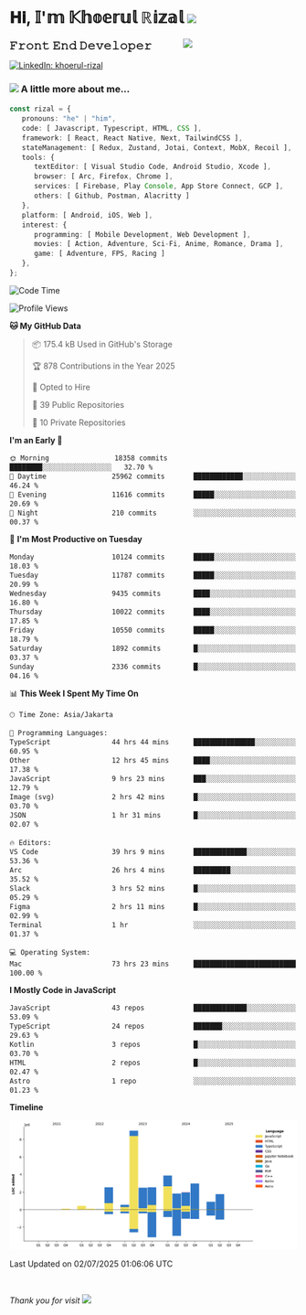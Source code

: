 <h1> 𝐇𝐢, 𝕀'𝕞 𝕂𝕙𝕠𝕖𝕣𝕦𝕝 ℝ𝕚𝕫𝕒𝕝 <img src="https://media.giphy.com/media/mGcNjsfWAjY5AEZNw6/giphy.gif" width="50"></h1>
<img align='right' src="https://media.giphy.com/media/v1.Y2lkPTc5MGI3NjExOWI2ajR2NGJubzBsZHFuaHMwajRrcDNsNXJwOG8yb3F0NjhkNXF4OSZlcD12MV9pbnRlcm5hbF9naWZfYnlfaWQmY3Q9cw/fkZukR450RQ1qnGaq9/giphy.gif" width="200">
<strong style="font-size:20px;">𝙵𝚛𝚘𝚗𝚝 𝙴𝚗𝚍 𝙳𝚎𝚟𝚎𝚕𝚘𝚙𝚎𝚛</strong>
</p></em>

[![LinkedIn: khoerul-rizal](https://img.shields.io/badge/khoerul--rizal-blue?style=flat-square&logo=Linkedin&logoColor=white&link=https://www.linkedin.com/in/khoerul-rizal/)](https://www.linkedin.com/in/khoerul-rizal/)

### <img src="https://media.giphy.com/media/VgCDAzcKvsR6OM0uWg/giphy.gif" width="50"> A little more about me...

```typescript
const rizal = {
   pronouns: "he" | "him",
   code: [ Javascript, Typescript, HTML, CSS ],
   framework: [ React, React Native, Next, TailwindCSS ],
   stateManagement: [ Redux, Zustand, Jotai, Context, MobX, Recoil ],
   tools: {
      textEditor: [ Visual Studio Code, Android Studio, Xcode ],
      browser: [ Arc, Firefox, Chrome ],
      services: [ Firebase, Play Console, App Store Connect, GCP ],
      others: [ Github, Postman, Alacritty ]
   },
   platform: [ Android, iOS, Web ],
   interest: {
      programming: [ Mobile Development, Web Development ],
      movies: [ Action, Adventure, Sci-Fi, Anime, Romance, Drama ],
      game: [ Adventure, FPS, Racing ]
   },
};
```

<!--START_SECTION:waka-->
![Code Time](http://img.shields.io/badge/Code%20Time-3%2C247%20hrs%2011%20mins-blue)

![Profile Views](http://img.shields.io/badge/Profile%20Views-0-blue)

**🐱 My GitHub Data** 

> 📦 175.4 kB Used in GitHub's Storage 
 > 
> 🏆 878 Contributions in the Year 2025
 > 
> 💼 Opted to Hire
 > 
> 📜 39 Public Repositories 
 > 
> 🔑 10 Private Repositories 
 > 
**I'm an Early 🐤** 

```text
🌞 Morning                18358 commits       ████████░░░░░░░░░░░░░░░░░   32.70 % 
🌆 Daytime                25962 commits       ████████████░░░░░░░░░░░░░   46.24 % 
🌃 Evening                11616 commits       █████░░░░░░░░░░░░░░░░░░░░   20.69 % 
🌙 Night                  210 commits         ░░░░░░░░░░░░░░░░░░░░░░░░░   00.37 % 
```
📅 **I'm Most Productive on Tuesday** 

```text
Monday                   10124 commits       █████░░░░░░░░░░░░░░░░░░░░   18.03 % 
Tuesday                  11787 commits       █████░░░░░░░░░░░░░░░░░░░░   20.99 % 
Wednesday                9435 commits        ████░░░░░░░░░░░░░░░░░░░░░   16.80 % 
Thursday                 10022 commits       ████░░░░░░░░░░░░░░░░░░░░░   17.85 % 
Friday                   10550 commits       █████░░░░░░░░░░░░░░░░░░░░   18.79 % 
Saturday                 1892 commits        █░░░░░░░░░░░░░░░░░░░░░░░░   03.37 % 
Sunday                   2336 commits        █░░░░░░░░░░░░░░░░░░░░░░░░   04.16 % 
```


📊 **This Week I Spent My Time On** 

```text
🕑︎ Time Zone: Asia/Jakarta

💬 Programming Languages: 
TypeScript               44 hrs 44 mins      ███████████████░░░░░░░░░░   60.95 % 
Other                    12 hrs 45 mins      ████░░░░░░░░░░░░░░░░░░░░░   17.38 % 
JavaScript               9 hrs 23 mins       ███░░░░░░░░░░░░░░░░░░░░░░   12.79 % 
Image (svg)              2 hrs 42 mins       █░░░░░░░░░░░░░░░░░░░░░░░░   03.70 % 
JSON                     1 hr 31 mins        █░░░░░░░░░░░░░░░░░░░░░░░░   02.07 % 

🔥 Editors: 
VS Code                  39 hrs 9 mins       █████████████░░░░░░░░░░░░   53.36 % 
Arc                      26 hrs 4 mins       █████████░░░░░░░░░░░░░░░░   35.52 % 
Slack                    3 hrs 52 mins       █░░░░░░░░░░░░░░░░░░░░░░░░   05.29 % 
Figma                    2 hrs 11 mins       █░░░░░░░░░░░░░░░░░░░░░░░░   02.99 % 
Terminal                 1 hr                ░░░░░░░░░░░░░░░░░░░░░░░░░   01.37 % 

💻 Operating System: 
Mac                      73 hrs 23 mins      █████████████████████████   100.00 % 
```

**I Mostly Code in JavaScript** 

```text
JavaScript               43 repos            █████████████░░░░░░░░░░░░   53.09 % 
TypeScript               24 repos            ███████░░░░░░░░░░░░░░░░░░   29.63 % 
Kotlin                   3 repos             █░░░░░░░░░░░░░░░░░░░░░░░░   03.70 % 
HTML                     2 repos             █░░░░░░░░░░░░░░░░░░░░░░░░   02.47 % 
Astro                    1 repo              ░░░░░░░░░░░░░░░░░░░░░░░░░   01.23 % 
```



**Timeline**

![Lines of Code chart](https://raw.githubusercontent.com/khoerulrizal/khoerulrizal/main/assets/bar_graph.png)


 Last Updated on 02/07/2025 01:06:06 UTC
<!--END_SECTION:waka-->
</details>
<br/>

<em>Thank you for visit</em> <img src="https://media.giphy.com/media/v1.Y2lkPTc5MGI3NjExcHdvNm1qZWtjaGw0ZjdwM3Z3NnY2dHlueTVuODBta2FiY20wM2YybSZlcD12MV9pbnRlcm5hbF9naWZfYnlfaWQmY3Q9cw/tV25tpdKqdFa9x81k2/giphy.gif" width="40">
